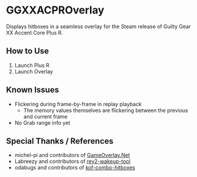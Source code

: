 # GGXXACPROverlay
Displays hitboxes in a seamless overlay for the Steam release of Guilty Gear XX Accent Core Plus R.

## How to Use
1. Launch Plus R
2. Launch Overlay

## Known Issues
- Flickering during frame-by-frame in replay playback
  - The memory values themselves are flickering between the previous and current frame
- No Grab range info yet

## Special Thanks / References
- michel-pi and contributors of [GameOverlay.Net](https://github.com/michel-pi/GameOverlay.Net)
- Labreezy and contributors of [rev2-wakeup-tool](https://github.com/Labreezy/rev2-wakeup-tool)
- odabugs and contributors of [kof-combo-hitboxes](https://github.com/odabugs/kof-combo-hitboxes)
